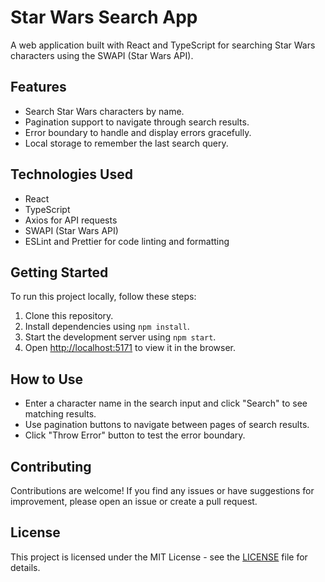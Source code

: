 # Star Wars Search App

A web application built with React and TypeScript for searching Star Wars characters using the SWAPI (Star Wars API).

## Features

- Search Star Wars characters by name.
- Pagination support to navigate through search results.
- Error boundary to handle and display errors gracefully.
- Local storage to remember the last search query.

## Technologies Used

- React
- TypeScript
- Axios for API requests
- SWAPI (Star Wars API)
- ESLint and Prettier for code linting and formatting

## Getting Started

To run this project locally, follow these steps:

1. Clone this repository.
2. Install dependencies using `npm install`.
3. Start the development server using `npm start`.
4. Open [http://localhost:5171](http://localhost:5173) to view it in the browser.

## How to Use

- Enter a character name in the search input and click "Search" to see matching results.
- Use pagination buttons to navigate between pages of search results.
- Click "Throw Error" button to test the error boundary.

## Contributing

Contributions are welcome! If you find any issues or have suggestions for improvement, please open an issue or create a pull request.

## License

This project is licensed under the MIT License - see the [LICENSE](LICENSE) file for details.
